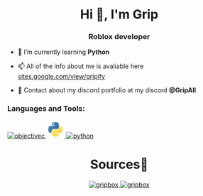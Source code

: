 <h1 align="center">Hi 👋, I'm Grip</h1>
<h3 align="center">Roblox developer</h3>

- 🌱 I’m currently learning **Python**

- 📫 All of the info about me is avaliable here [sites.google.com/view/gripify](https://sites.google.com/view/gripify/me)

- 💬 Contact about my discord portfolio at my discord **@GripAll**


<h3 align="left">Languages and Tools:</h3>
<p align="left"> <a href="https://roblox.com/create" target="_blank" rel="noreferrer"> <img src="https://img.icons8.com/color/256/roblox-studio.png" alt="objectivec" width="40" height="40"/> </a> <a href="https://www.python.org" target="_blank" rel="noreferrer"> <img src="https://raw.githubusercontent.com/devicons/devicon/master/icons/python/python-original.svg" alt="python" width="40" height="40"/> </a>
 <a href="https://www.lua.org/" target="_blank" rel="noreferrer"> <img src="https://upload.wikimedia.org/wikipedia/commons/thumb/c/cf/Lua-Logo.svg/1200px-Lua-Logo.svg.png" alt="python" width="40" height="40"/> </a> </p>




<h1 align="center">Sources🔗</h1>
<p align="center"> <a href="https://github.com/gripbox/gripify/tree/main/scripts"> <img align="center" src="https://lh3.googleusercontent.com/fife/AKsag4NB-IvO1xHsPlt8NBKJHP9PVGtAOuDA__flQ9wSqQ0Wqifvo31e8ybaqfEla3issblu4vvgwg8_B-j4oy0oSr33rPaPbCRtFkrhH41hUGK4EUS2Vij8cM69BoNaqUwPDj7qBVRsQeIN2AKqmZ_VvQP4zqxY_mlt73zfRGFhuAPVL-u2YGZ3WJQ_eigpqIYu08xhXxDHhd6MZI8E53xjHkT72t15SkYy-qrnQpMz0YkI1Q4GWOsF4ZRTp5fv6AKiUKoN-s26msaRHRrA-y0XSX7cgkx-IGczxZR7sS-fmdlZ3ovnnCIT6JhYAs6zT5JD9A_v6EIubJEURIzaQNuyZvGpSnXvrtj7-wR6QZj3o6tIx5aH_czz78OvIKRQ8SeLPEB6UfHJBuFD6ynGWQ6W5xkgGtE2INquLkUrG4kErKPRTEY0s3WTjUl7wfO906M_Vka4-TC20BoRktdSzqOBbsAC4-DhM36u-a11pEfu3Ng4LkjeRVnPgdb0aW1FjrFn38Bq-yvfcXDKoqioGYCF2nuG34hDMdrTES2vHJqrxwGD6xX1S3bzKv1xcSqPEL1jmoxeadXxFuK4DyG7303NWDFWNuHpi0HymGJ6-mY3kx4r5HfRTGMRiRlv03w3Zu8D_6p052O2Zvv3EqlaXVih_eq9dXtSx8EAXMb9jm2RIUlAUbIpIf3h_C8FT9s1hC1qHAkGTThVpjAnzD3zEBrOHW_02bPjVOb-54xgoAqiExuQ-PLCuchWGEC-HOnFHB2NEW0sAPenvuV6mMARHp2jYNyandqmPMAP63A1Ql7srwOKbuinGtvureaeqfof9XptrTLyYN-gNWP7LZarhR1vOHoJSXjQ31AqhYNpUUdWORXOrnJW5MwWnTcSuUCccGmYRVUtPGHjXokR3GO2ywsqOeOgi9I9eMoOca0KjjkFd0O5ip6AFryYSbMDFjOHTCLPI6X78HgUNbTMUcQx2wExeOpcs7P9mtirye0LQ_ih-24CNf2TwVVG1ttwei2O6MLqRzx2rGwKSYQnCRp8f6j1sMYrVvQf3T7PVQjhv80Vfwe0wOt2jys0Wt5erid-qn6fucMpBcS10WZ-xetFI6ge7tM_CeldoxjBp5SdHUkcQI6BtXeVvBhcwIBVOeb4gGQceJrIjehlY8kBLEDoV9SKsVQYDaG2b9PSloIbImjCQvjRu3MJOUgqLC_rHj0YLHICl9AVeqabFQo07_GmtqjNugiobqjXsmdwD-DVdL1r4KJXqTH06wEZ6j0mIrfZSmBRxJ2Hl-5BfESMQOPXpqw1hz2-XOyodbDf0ZxICLjteQi1bozqPrtAFMj3l10lGO-5IMSe_UYcx0phwYir27kO14-JnlsKbvpTPwImIqA2bTQmc9TLiSAWLN9MKvT9HXQZ7r1_kVcxlxFP7QXEwV7i87PoBcThwvclS94unN9F28xoGrQM30GA2s-3cLU4djLABkkc5m8hrPlgKWRET1doMs9ecMsXNL2-2bhdrL1YLtLM0_ulaxpNhmC2CYNE73Cx7RqVCA=w2880-h1382" height="70" width="280" alt="gripbox"/> </a> <a href="https://sites.google.com/view/gripify/sources"> <img align="center" src="https://lh3.googleusercontent.com/fife/AKsag4PHgYs_6k1gYyCYcrah5o3lFWwCzvswu0v7rj8XghgowDroj2U6uFolt_BLNwuHfeUC3JasiuQqMhJ8vVHKTGVW_oJUH1LaNj5VIUHVOl_RJ0GbvLFL2zS8QwB8yKWFanD3Ct5GO6DC0sSKJ4hP4kLGPYfHkRPcRZ1YWt9OhcoWaIaNsxPlTNSgrUtzvFKurvgPHn8fOh8QSYtq98J-34oCYbbRjuBUsdFZuLjm8EoARjnUpDrtlWjpP1L4TlaakngBMMRMT4GZAb_cUJBemF0LrzEVGY83Ntnfks0Fc3tOtKGkzevdwxInvs_lQQsbuZltvHKVxizv7mA-ex3MrcA4Vu4IQ6rYtFppucjiOoUMrmED3FL6pBACnJoxn1wo-kPul-z8UWdHwb-Nz-6EprrxIqvEnecJO-0mCiuWf8cMi6m6SGVmE-JOxHDcIrVUV1GgFztra67wrTNW3PVpb299AoE54I7tUCzF1zByyc5UtnppFYbGemcJWXiYvJChq4Alu3PwiX9nHHJfetdocR4MxVaQfeEHbCrVhvtuRnJZ12kjMJKdgEodN0x-OFNXlT29O7hJvN54XVXDpv1SaG1VqgphaJnsUeG9Fd_YuFC1XDIcdxpIDkQZT5aMZ4Z7vEKZyTsCOACmn6lVyF1cQXrtsa4YUJgQyrmUc50b9M4bVsZzeHEI1LoOMEzuyIL8ODculqKm_LaKwUwLWFhZswZuSKoawrlIePdXtcDUcCCfs1rMOGp0iUHfIQxvvLBEe04KpLW8ZU1Sd0AvU3dI_YNlKdTUvINotO_Q1bmm3Y0rZ2kZt8gbGnDzGO4f7C2nK6G-JKTwzo3Tb5P-TY4uJYaoIeGYElcM8-XqsF77a_BMyMrk76QAQSte1nZR8PxxKPu2om5BE8qaPVMoJdF8kaFRkUUxfePAi7Fcb6LRljq9Xg71SkwdXJ_-BDT86ymMsL3h1s__CcjBVpKRcoRT7ZLPTXIgQIPprxyn3vaxguEe0kbERmi6NbZO9OeU1GhWXtm7wzYsAR91Yvml3hxp70IOv-dItoNpcdY2SrgZvCLt8sCs_-0EM2b_Jx3VrdpER42Os-Chp9ovVmZgu4EEk0VModipKC9m-vbNxHafj815SxLPBbTQwxJJgLTWlwMy4qKg9bGKKe-4x-OZcgApuoeJJeYvGgL8D1pb9_OlHy6KOnz1UPQRCoEoCmqGE1TULiO41TTAYeB5cZRW_5rJFPUI2A-3TNyBWO-eE8GsK2_XbqSi3YfC-8MQnh9mw96Lgmr_iMTwkhMCpfzK4fzif2HoKbMn-5X2N2JT2dLmArzA2GTwjfo1MAR-gVZeCh2l09Lf954fCmiFo5lyNg1niVvvBJ7enfOyWheM134-KCzCgMrOYoax0X_Adwx0xWgYE_mPmbqTiKmifO3S2X68xXHaD0cNSHLWwOScRckPqOvb6y5PuTTWApFydxsg-oNhf034vd5vKFZ_IoOe2hJIhHeDTE3MUKlzSj2ln7guvk1M3WS8Ocp7kGweqrHcTvXSJ0Wipg=w1940-h1382" height="70" width="280" alt="gripbox"/></a></p>

